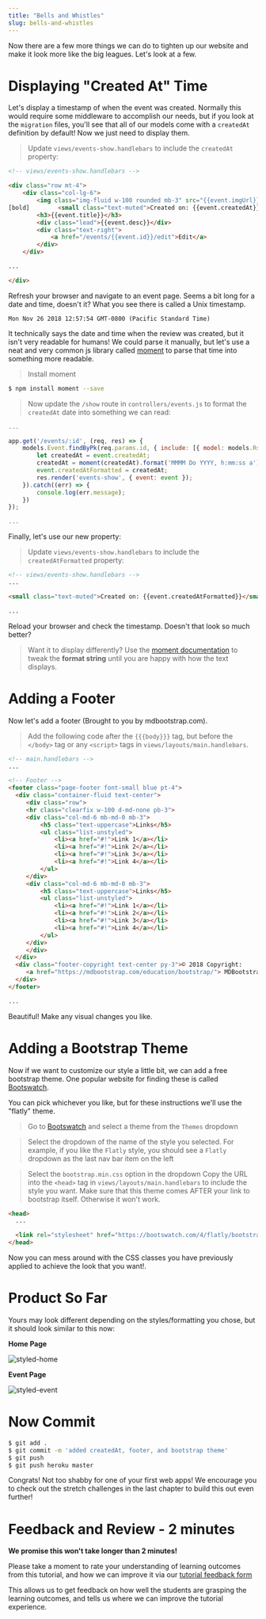 ```yaml
---
title: "Bells and Whistles"
slug: bells-and-whistles
---
```


Now there are a few more things we can do to tighten up our website and make it look more like the big leagues. Let's look at a few.

# Displaying "Created At" Time

Let's display a timestamp of when the event was created. Normally this would require some middleware to accomplish our needs, but if you look at the `migration` files, you'll see that all of our models come with a `createdAt` definition by default! Now we just need to display them.

> Update `views/events-show.handlebars` to include the `createdAt` property:

```html
<!-- views/events-show.handlebars -->

<div class="row mt-4">
    <div class="col-lg-6">
        <img class="img-fluid w-100 rounded mb-3" src="{{event.imgUrl}}" alt="Card image cap">
[bold]        <small class="text-muted">Created on: {{event.createdAt}}</small>[/bold]
        <h3>{{event.title}}</h3>
        <div class="lead">{{event.desc}}</div>
        <div class="text-right">
            <a href="/events/{{event.id}}/edit">Edit</a>
        </div>
    </div>

...

</div>
```

Refresh your browser and navigate to an event page. Seems a bit long for a date and time, doesn't it? What you see there is called a Unix timestamp.

```
Mon Nov 26 2018 12:57:54 GMT-0800 (Pacific Standard Time)
```

It technically says the date and time when the review was created, but it isn't very readable for humans! We could parse it manually, but let's use a neat and very common js library called [moment](https://momentjs.com/) to parse that time into something more readable.


> Install moment
```bash
$ npm install moment --save
```

> Now update the `/show` route in `controllers/events.js` to format the `createdAt` date into something we can read:

```js
...

app.get('/events/:id', (req, res) => {
    models.Event.findByPk(req.params.id, { include: [{ model: models.Rsvp }] }).then(event => {
        let createdAt = event.createdAt;
        createdAt = moment(createdAt).format('MMMM Do YYYY, h:mm:ss a');
        event.createdAtFormatted = createdAt;
        res.render('events-show', { event: event });
    }).catch((err) => {
        console.log(err.message);
    })
});

...
```

Finally, let's use our new property:


> Update `views/events-show.handlebars` to include the `createdAtFormatted` property:

```html
<!-- views/events-show.handlebars -->
...

<small class="text-muted">Created on: {{event.createdAtFormatted}}</small>

...
```

Reload your browser and check the timestamp. Doesn't that look so much better?


> Want it to display differently? Use the [moment documentation](https://momentjs.com/) to tweak the **format string** until you are happy with how the text displays.

# Adding a Footer

Now let's add a footer (Brought to you by mdbootstrap.com).


> Add the following code after the `{{{body}}}` tag, but before the `</body>` tag or any `<script>` tags in `views/layouts/main.handlebars`.

```html
<!-- main.handlebars -->
...

<!-- Footer -->
<footer class="page-footer font-small blue pt-4">
  <div class="container-fluid text-center">
     <div class="row">
     <hr class="clearfix w-100 d-md-none pb-3">
     <div class="col-md-6 mb-md-0 mb-3">
         <h5 class="text-uppercase">Links</h5>
         <ul class="list-unstyled">
             <li><a href="#!">Link 1</a></li>
             <li><a href="#!">Link 2</a></li>
             <li><a href="#!">Link 3</a></li>
             <li><a href="#!">Link 4</a></li>
         </ul>
     </div>
     <div class="col-md-6 mb-md-0 mb-3">
         <h5 class="text-uppercase">Links</h5>
         <ul class="list-unstyled">
             <li><a href="#!">Link 1</a></li>
             <li><a href="#!">Link 2</a></li>
             <li><a href="#!">Link 3</a></li>
             <li><a href="#!">Link 4</a></li>
         </ul>
     </div>
     </div>
  </div>
  <div class="footer-copyright text-center py-3">© 2018 Copyright:
     <a href="https://mdbootstrap.com/education/bootstrap/"> MDBootstrap.com</a>
  </div>
</footer>

...
```

Beautiful! Make any visual changes you like.


# Adding a Bootstrap Theme

Now if we want to customize our style a little bit, we can add a free bootstrap theme. One popular website for finding these is called [Bootswatch](https://bootswatch.com/).

You can pick whichever you like, but for these instructions we'll use the "flatly" theme.

> Go to [Bootswatch](https://bootswatch.com/) and select a theme from the `Themes` dropdown

> Select the dropdown of the name of the style you selected. For example, if you like the `Flatly` style, you should see a `Flatly` dropdown as the last nav bar item on the left

> Select the `bootstrap.min.css` option in the dropdown
> Copy the URL into the `<head>` tag in `views/layouts/main.handlebars` to include the style you want. Make sure that this theme comes AFTER your link to bootstrap itself. Otherwise it won't work.

```html
<head>
  ...

  <link rel="stylesheet" href="https://bootswatch.com/4/flatly/bootstrap.min.css">
</head>
```

Now you can mess around with the CSS classes you have previously applied to achieve the look that you want!.

# Product So Far

Yours may look different depending on the styles/formatting you chose, but it should look similar to this now:

**Home Page**

![styled-home](assets/styled-home.png)

**Event Page**

![styled-event](assets/styled-event.png)

# Now Commit

```bash
$ git add .
$ git commit -m 'added createdAt, footer, and bootstrap theme'
$ git push
$ git push heroku master
```

Congrats! Not too shabby for one of your first web apps! We encourage you to check out the stretch challenges in the last chapter to build this out even further!

# Feedback and Review - 2 minutes

**We promise this won't take longer than 2 minutes!**

Please take a moment to rate your understanding of learning outcomes from this tutorial, and how we can improve it via our [tutorial feedback form](https://forms.gle/gnEK8jAjRHb5cD5e6)

This allows us to get feedback on how well the students are grasping the learning outcomes, and tells us where we can improve the tutorial experience.
